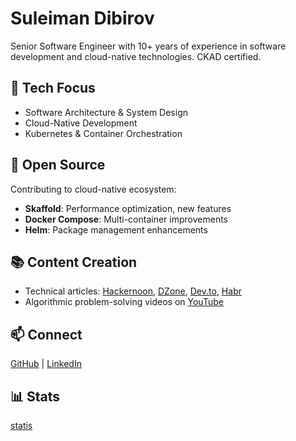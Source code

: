 # Suleiman Dibirov

Senior Software Engineer with 10+ years of experience in software development and cloud-native technologies. CKAD certified.

## 🔧 Tech Focus
- Software Architecture & System Design
- Cloud-Native Development
- Kubernetes & Container Orchestration

## 🌟 Open Source
Contributing to cloud-native ecosystem:
- **Skaffold**: Performance optimization, new features
- **Docker Compose**: Multi-container improvements
- **Helm**: Package management enhancements

## 📚 Content Creation
- Technical articles: [Hackernoon]([https://hackernoon.com](https://hackernoon.com/idsulik)), [DZone]([https://dzone.com](https://dzone.com/authors/idsulik)), [Dev.to]([https://dev.to](https://dev.to/idsulik)), [Habr]([https://habr.com](https://habrahabr.ru/users/idsulik))
- Algorithmic problem-solving videos on [YouTube](https://youtube.com/@idsulik)

## 📫 Connect
[GitHub](https://github.com/idsulik) | [LinkedIn](https://www.linkedin.com/in/idsulik/)

## 📊 Stats
[statis](https://github-readme-stats.vercel.app/api?username=idsulik&show_icons=true&theme=dracula)
